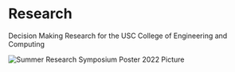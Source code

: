 # Research
Decision Making Research for the USC College of Engineering and Computing
<p align="center")
  <img src="https://user-images.githubusercontent.com/89412912/187252661-570e5100-1e8f-4305-bc88-c3861173988b.png" width=50% height=50%>
</p>

![Summer Research Symposium Poster 2022 Picture](https://user-images.githubusercontent.com/89412912/187317455-94f38e06-b8c7-441f-9e68-d3f9bb32f107.png)
